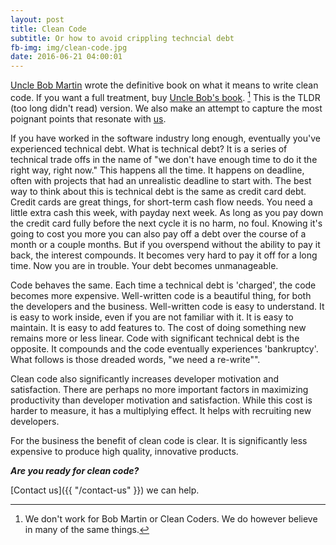```yaml
---
layout: post
title: Clean Code
subtitle: Or how to avoid crippling techncial debt
fb-img: img/clean-code.jpg 
date: 2016-06-21 04:00:01
---
```

[Uncle Bob Martin](https://sites.google.com/site/unclebobconsultingllc/) wrote the definitive book on what it means to write clean code. 
If you want a full treatment, buy [Uncle Bob's book](https://www.amazon.com/Clean-Code-Handbook-Software-Craftsmanship/dp/0132350882). [^footnote] 
This is the TLDR (too long didn't read) version. 
We also make an attempt to capture the most poignant points that resonate with [us](/contact-us/).

If you have worked in the software industry long enough, eventually you've experienced technical debt. What is technical debt? It is a series of technical trade offs in the name of "we don't have enough time to do it the right way, right now." This happens all the time. It happens on deadline, often with projects that had an unrealistic deadline to start with. The best way to think about this is technical debt is the same as credit card debt. Credit cards are great things, for short-term cash flow needs. You need a little extra cash this week, with payday next week. As long as you pay down the credit card fully before the next cycle it is no harm, no foul. Knowing it's going to cost you more you can also pay off a debt over the course of a month or a couple months. But if you overspend without the ability to pay it back, the interest compounds. It becomes very hard to pay it off for a long time. Now you are in trouble. Your debt becomes unmanageable.

Code behaves the same. Each time a technical debt is 'charged', the code becomes more expensive. Well-written code is a beautiful thing, for both the developers and the business. Well-written code is easy to understand. It is easy to work inside, even if you are not familiar with it. It is easy to maintain. It is easy to add features to. The cost of doing something new remains more or less linear. Code with significant technical debt is the opposite. It compounds and the code eventually experiences 'bankruptcy'. What follows is those dreaded words, "we need a re-write"".

Clean code also significantly increases developer motivation and satisfaction. There are perhaps no more important factors in maximizing productivity than developer motivation and satisfaction. While this cost is harder to measure, it has a multiplying effect. It helps with recruiting new developers.

For the business the benefit of clean code is clear. It is significantly less expensive to produce high quality, innovative products.

***Are you ready for clean code?***

[Contact us]({{ "/contact-us" }}) we can help. 

[^footnote]: We don't work for Bob Martin or Clean Coders. We do however believe in many of the same things.